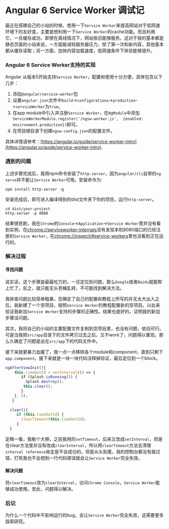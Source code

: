 # Angular 6 Service Worker 调试记

最近在搭建自己的小站的时候，想用一下`Service Worker`来提高网站对于低网速环境下的友好度，主要是想利用一下`Service Worker`的cache功能。而且利用它，一旦缓存成功，即使在离线情况下，网站依旧能够服务。这对于我的基本都是静态页面的小站来说，一方面能减轻服务器压力，除了第一次和新内容，其他基本都从缓存读取；另一方面，加快内容加载速度，低网速条件下体验能够提升。

### Angular 6 Service Worker支持的实现

Angular 从版本5开始支持`Service Worker`，配置和使用十分方便，具体包含以下几步：

1.  添加`@angular/service-worker`包
2.  设置`angular.json`文件中`build`->`configurations`->`production`->`serviceWorker`为`true`。
3.  在app module中引入并注册`Service Worker`，在`NgModule`中添加`ServiceWorkerModule.register('/ngsw-worker.js',  {enabled: environment.production})`即可。
4. 在项目根目录下创建`ngsw-config.json`的配置文件。

具体详情请参考：[https://angular.io/guide/service-worker-intro](https://angular.io/guide/service-worker-intro).

### 遇到的问题

上述步骤完成后，我用npm命令安装了`http-server`，因为`angular/cli`自带的`ng serve`并不能让`Service Worker`可用。安装命令为:
```
npm install http-server -g
```
安装完成后，即可进入编译得到的dist文件夹下你的项目，运行`http-server`。
```
cd dist/your-project
http-server -p 8080
```
结果很悲剧，我在`Chrome`的`Console`->`Application`->`Service Worker`里并没有看到实例，在[chrome://serviceworker-internals](chrome://serviceworker-internals)没有发现本机8080端口的已经注册的`Service Worker`，在[chrome://inspect/#service-workers](chrome://inspect/#service-workers)里也没看到正在运行的。

### 解决过程

#### 寻找问题

说实话，这个步骤是最最吃力的，一旦定位到问题，那么`Google`或者`Baidu`就能帮上忙了。反之，就只能无头苍蝇乱转，不可能找到解决方法。

我排查问题比较简单粗暴，在确定了自己的配置和教程上所写的并无太大出入之后，我新建了一个空项目，按照`Service Worker`的教程配置新的空项目。以此来验证我新加`Service Worker`支持的步骤的正确性。结果也是好的，证明我的新加步骤没问题。

其次，我将自己的小站的主要配置文件复制到空项目里，也没有问题，依旧可行。可是当我把`src/app`目录下的文件拷贝过去之后，又不work了，问题得以重现。那么久确定了问题是出在`src/app`下的代码文件中。

接下来就更暴力血腥了，我一点一点移除各个module和component，直到只剩下`app.component`。接下来就是一块一块代码注释掉验证，最后定位到一个block。
```ts
ngAfterViewInit(){
    this.timeOutId = setInterval(() => {
       if (Splash.isRunning()) {
         Splash.destroy();
        this.clear();
       }
    }, 5);
   }
   
  clear(){
     if (this.timeOutId) {
       clearTimeout(this.timeOutId);
     }
  }
```
定睛一看，我勒个大擦，之前我用的`setTimeout`，后来又改成`setInterval`，但是在clear方法里并没有改成`clearInterval`，所以用`clearTimeout`方法去清理`interval reference`肯定是不会成功的。但是从头到尾，我的控制台都没有报过错，打死我也不会想到一行代码错误就会让`Service Worker`完全失效。

#### 解决问题

将`clearTimeout`改为`clearInterval`，访问`Chrome Console`，`Service Worker`能够成功使用。至此，问题得以解决。

### 后记

为什么一个代码中不影响运行的bug，会让`Service Worker`完全失效，这需要更多探索研究。
